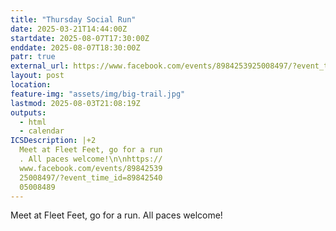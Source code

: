 ```yaml
---
title: "Thursday Social Run"
date: 2025-03-21T14:44:00Z
startdate: 2025-08-07T17:30:00Z
enddate: 2025-08-07T18:30:00Z
patr: true
external_url: https://www.facebook.com/events/8984253925008497/?event_time_id=8984254005008489
layout: post
location: 
feature-img: "assets/img/big-trail.jpg"
lastmod: 2025-08-03T21:08:19Z
outputs:
  - html
  - calendar
ICSDescription: |+2
  Meet at Fleet Feet, go for a run  . All paces welcome!\n\nhttps://  www.facebook.com/events/89842539  25008497/?event_time_id=89842540  05008489
---
```


Meet at Fleet Feet, go for a run. All paces welcome!<br>
  <br>
  
